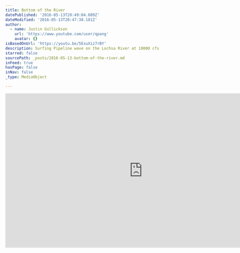 ```yaml
---
title: Bottom of the River
datePublished: '2016-05-13T20:49:04.089Z'
dateModified: '2016-05-13T20:47:38.181Z'
author:
  - name: Justin Gullickson
    url: 'https://www.youtube.com/user/qpang'
    avatar: {}
isBasedOnUrl: 'https://youtu.be/5ExuXiz7rBY'
description: Surfing Pipeline wave on the Lochsa River at 10000 cfs
starred: false
sourcePath: _posts/2016-05-13-bottom-of-the-river.md
inFeed: true
hasPage: false
inNav: false
_type: MediaObject

---
```

<iframe src="https://cdn.embedly.com/widgets/media.html?src=https%3A%2F%2Fwww.youtube.com%2Fembed%2F5ExuXiz7rBY%3Ffeature%3Doembed&amp;url=http%3A%2F%2Fwww.youtube.com%2Fwatch%3Fv%3D5ExuXiz7rBY&amp;image=https%3A%2F%2Fi.ytimg.com%2Fvi%2F5ExuXiz7rBY%2Fhqdefault.jpg&amp;key=b7d04c9b404c499eba89ee7072e1c4f7&amp;type=text%2Fhtml&amp;schema=youtube" width="854" height="480" scrolling="no" frameborder="0" allowfullscreen="" style=""></iframe>